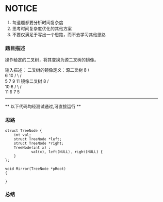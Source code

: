 # NOTICE
1. 每道题都要分析时间复杂度
2. 思考时间复杂度优化的其他方案
3. 不要仅满足于写出一个思路，而不去学习其他思路

### 题目描述
操作给定的二叉树，将其变换为源二叉树的镜像。

输入描述：
二叉树的镜像定义：源二叉树 
    	    8
    	   /  \
    	  6   10
    	 / \  / \
    	5  7 9 11
    	镜像二叉树
    	    8
    	   /  \
    	  10   6
    	 / \  / \
    	11 9 7  5

****
** 以下代码均经测试通过,可直接运行 **   

### 思路

```
struct TreeNode {
	int val;
	struct TreeNode *left;
	struct TreeNode *right;
	TreeNode(int x) :
			val(x), left(NULL), right(NULL) {
	}
};

void Mirror(TreeNode *pRoot) 
{

}
```

### 总结
